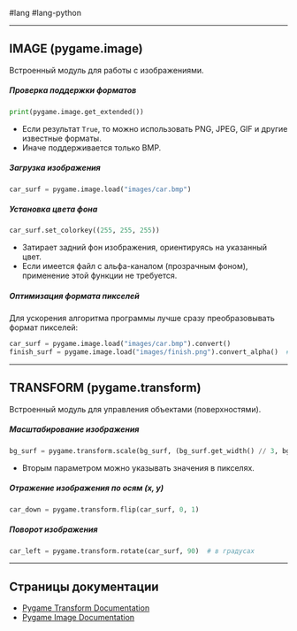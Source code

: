 #lang #lang-python 

---
## IMAGE (pygame.image)

Встроенный модуль для работы с изображениями.

##### Проверка поддержки форматов
```python
print(pygame.image.get_extended())
```
- Если результат `True`, то можно использовать PNG, JPEG, GIF и другие известные форматы.
- Иначе поддерживается только BMP.

##### Загрузка изображения
```python
car_surf = pygame.image.load("images/car.bmp")
```

##### Установка цвета фона
```python
car_surf.set_colorkey((255, 255, 255))
```
- Затирает задний фон изображения, ориентируясь на указанный цвет.
- Если имеется файл с альфа-каналом (прозрачным фоном), применение этой функции не требуется.

##### Оптимизация формата пикселей
Для ускорения алгоритма программы лучше сразу преобразовывать формат пикселей:
```python
car_surf = pygame.image.load("images/car.bmp").convert()
finish_surf = pygame.image.load("images/finish.png").convert_alpha()  # для изображений с альфа-каналом
```

---

## TRANSFORM (pygame.transform)

Встроенный модуль для управления объектами (поверхностями).

##### Масштабирование изображения
```python
bg_surf = pygame.transform.scale(bg_surf, (bg_surf.get_width() // 3, bg_surf.get_height() // 3))
```
- Вторым параметром можно указывать значения в пикселях.

##### Отражение изображения по осям (x, y)
```python
car_down = pygame.transform.flip(car_surf, 0, 1)
```

##### Поворот изображения
```python
car_left = pygame.transform.rotate(car_surf, 90)  # в градусах
```

---

## Страницы документации
- [Pygame Transform Documentation](https://www.pygame.org/docs/ref/transform.html)
- [Pygame Image Documentation](https://www.pygame.org/docs/ref/image.html)
